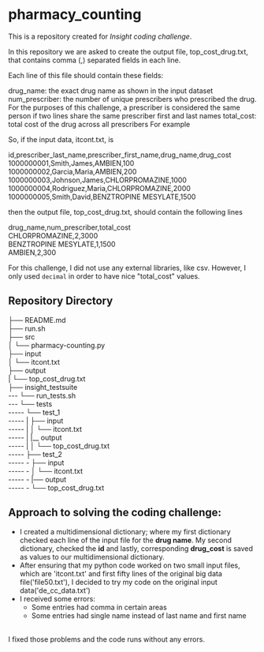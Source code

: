 # pharmacy_counting

This is a repository created for *Insight coding challenge*.

In this repository we are asked to create the output file, top_cost_drug.txt, that contains comma (,) separated fields in each line.

Each line of this file should contain these fields:

drug_name: the exact drug name as shown in the input dataset
num_prescriber: the number of unique prescribers who prescribed the drug. For the purposes of this challenge, a prescriber is considered the same person if two lines share the same prescriber first and last names
total_cost: total cost of the drug across all prescribers
For example

So, if the input data, itcont.txt, is

id,prescriber_last_name,prescriber_first_name,drug_name,drug_cost<br/>
1000000001,Smith,James,AMBIEN,100<br/>
1000000002,Garcia,Maria,AMBIEN,200<br/>
1000000003,Johnson,James,CHLORPROMAZINE,1000<br/>
1000000004,Rodriguez,Maria,CHLORPROMAZINE,2000<br/>
1000000005,Smith,David,BENZTROPINE MESYLATE,1500<br/>

then the output file, top_cost_drug.txt, should contain the following lines

drug_name,num_prescriber,total_cost<br/>
CHLORPROMAZINE,2,3000<br/>
BENZTROPINE MESYLATE,1,1500<br/>
AMBIEN,2,300<br/>

For this challenge, I did not use any external libraries, like csv. However, I only used ```decimal```
in order to have nice "total_cost" values.

## Repository Directory

 ├── README.md<br/> 
    ├── run.sh<br/>
    ├── src<br/>
    │   └── pharmacy-counting.py<br/>
    ├── input<br/>
    │   └── itcont.txt<br/>
    ├── output<br/>
    |   └── top_cost_drug.txt<br/>
    ├── insight_testsuite<br/>
    ---    └── run_tests.sh<br/>
    ---    └── tests<br/>
    -----        └── test_1<br/>
    -----        |   ├── input<br/>
    -----        |   │   └── itcont.txt<br/>
    -----        |   |__ output<br/>
    -----        |   │   └── top_cost_drug.txt<br/>
    -----        ├── test_2<br/>
    -----           - ├── input<br/>
    -----           - │   └── itcont.txt<br/>
    -----           - |── output<br/>
    -----           -     └── top_cost_drug.txt<br/>
                    
## Approach to solving the coding challenge:
- I created a multidimensional dictionary; where my first dictionary checked each line of the input file for the **drug name**.
My second dictionary, checked the **id** and lastly, corresponding **drug_cost** is saved as values to our multidimensional dictionary.
- After ensuring that my python code worked on two small input files, which are 'itcont.txt' and first fifty lines of the original big data file('file50.txt'), I decided to try my code on the original input data('de_cc_data.txt')
- I received some errors:
  - Some entries had comma in certain areas
  - Some entries had single name instead of last name and first name<br/>
<br/>
I fixed those problems and the code runs without any errors.

